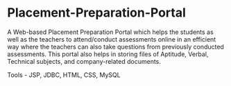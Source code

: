 # Placement-Preparation-Portal

A Web-based Placement Preparation Portal which helps the students as well as the teachers to attend/conduct assessments 
online in an efficient way where the teachers can also take questions from previously conducted assessments. 
This portal also helps in storing files of Aptitude, Verbal, Technical subjects, and company-related documents.

Tools - JSP, JDBC, HTML, CSS, MySQL
